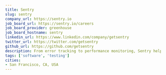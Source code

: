 ```yaml
---
title: Sentry
slug: sentry
company_url: https://sentry.io
job_board_url: https://sentry.io/careers
job_board_provider: greenhouse
job_board_hostname: sentry
linkedin_url: https://www.linkedin.com/company/getsentry
twitter_url: https://twitter.com/getsentry
github_url: https://github.com/getsentry
description: From error tracking to performance monitoring, Sentry helps developers see what actually matters, solve quicker, and learn continuously about their applications from the frontend to the backend.
tags: ['software', 'testing']
cities:
- San Francisco, CA, USA
---
```

